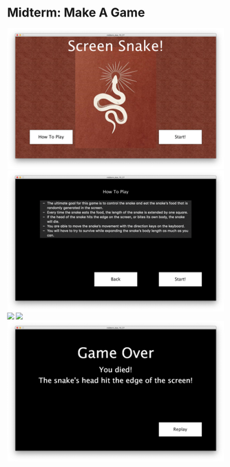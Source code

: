 # Midterm: Make A Game
![](media/startPage.jpg)
![](media/instructions.jpg)
![](media/gamePlay1.jpg)
![](media/gamePlay2.jpg)
![](media/endPage.jpg)
